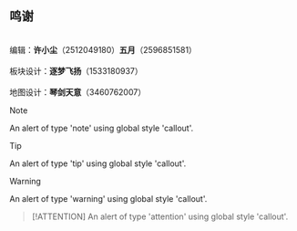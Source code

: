 ## **鸣谢**
<br/>编辑：**许小尘**（2512049180）**五月**（2596851581）</br>
<br/>板块设计：**逐梦飞扬**（1533180937）</br>
<br/>地图设计：**琴剑天意**（3460762007）</br>


> [!NOTE]
> An alert of type 'note' using global style 'callout'.

> [!TIP]
> An alert of type 'tip' using global style 'callout'.

> [!WARNING]
> An alert of type 'warning' using global style 'callout'.

> [!ATTENTION]
> An alert of type 'attention' using global style 'callout'.
